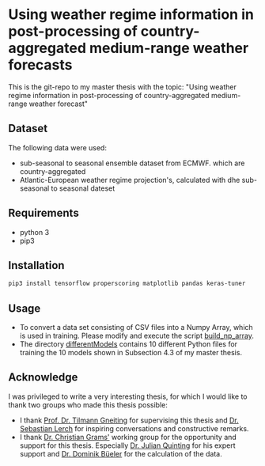 # Using weather regime information in post-processing of country-aggregated medium-range weather forecasts


This is the git-repo to my master thesis with the topic: "Using weather regime information in post-processing of country-aggregated medium-range weather forecast"

## Dataset
The following data were used:
- sub-seasonal to seasonal ensemble dataset from ECMWF. which are country-aggregated
- Atlantic-European weather regime projection's, calculated with dhe sub-seasonal to seasonal dateset


## Requirements

- python 3
- pip3

## Installation

```bash
pip3 install tensorflow properscoring matplotlib pandas keras-tuner
```

## Usage
- To convert a data set consisting of CSV files into a Numpy Array, which is used in training. Please modify and execute the script [build_np_array](../blob/master/build_np_array). 
- The directory [differentModels](../blob/master/differentModels) contains 10 different Python files for training the 10 models shown in Subsection 4.3 of my master thesis.

## Acknowledge
I was privileged to write a very interesting thesis, for which I would like to thank two groups who made this thesis possible:
- I thank [Prof. Dr. Tilmann Gneiting](https://www.math.kit.edu/stoch/~gneiting/en) for supervising this thesis and [Dr. Sebastian Lerch](https://www.math.kit.edu/stoch/~lerch/de) for inspiring conversations and constructive remarks.
- I thank [Dr. Christian Grams'](https://www.imk-tro.kit.edu/14_7356.php) working group for the opportunity and support for this thesis. Especially [Dr. Julian Quinting](https://www.imk-tro.kit.edu/14_7532.php) for his expert support and [Dr. Dominik Büeler](https://www.imk-tro.kit.edu/14_7600.php) for the calculation of the data. 
